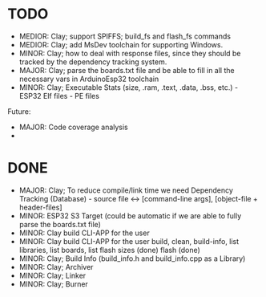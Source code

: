 # TODO

- MEDIOR: Clay; support SPIFFS; build_fs and flash_fs commands 
- MEDIOR: Clay; add MsDev toolchain for supporting Windows.
- MINOR:  Clay; how to deal with response files, since they should be tracked by
          the dependency tracking system.
- MAJOR:  Clay; parse the boards.txt file and be able to fill in all the necessary
          vars in ArduinoEsp32 toolchain
- MINOR:  Clay; Executable Stats (size, .ram, .text, .data, .bss, etc.)
          - ESP32 Elf files
          - PE files

Future:

- MAJOR: Code coverage analysis
- 


# DONE

- MAJOR: Clay; To reduce compile/link time we need Dependency Tracking (Database)
         - source file <-> [command-line args], [object-file + header-files]
- MINOR: ESP32 S3 Target (could be automatic if we are able to fully parse the boards.txt file)
- MINOR: Clay build CLI-APP for the user
- MINOR: Clay build CLI-APP for the user
         build, clean, build-info, list libraries, list boards, list flash sizes (done)
         flash (done)
- MINOR: Clay; Build Info (build_info.h and build_info.cpp as a Library)
- MINOR: Clay; Archiver
- MINOR: Clay; Linker
- MINOR: Clay; Burner
